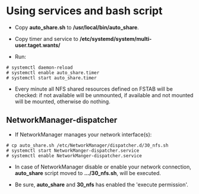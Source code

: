 # Using services and bash script

- Copy __auto_share.sh__ to __/usr/local/bin/auto_share__.

- Copy timer and service to __/etc/systemd/system/multi-user.taget.wants/__

- Run:

~~~
# systemctl daemon-reload
# systemctl enable auto_share.timer
# systemctl start auto_share.timer
~~~

* Every minute all NFS shared resources defined on FSTAB will be checked: if not available will be unmounted, if available and not mounted will be mounted, otherwise do nothing.

## NetworkManager-dispatcher

- If NetworkManager manages your network interface(s):

~~~
# cp auto_share.sh /etc/NetworkManager/dispatcher.d/30_nfs.sh
# systemctl start NetworkManger-dispatcher.service
# systemctl enable NetworkManger-dispatcher.service
~~~

* In case of NetworkManager disable or enable your network connection, __auto_share__ script moved to __.../30_nfs.sh__, will be executed.

* Be sure, __auto_share__ and __30_nfs__ has enabled the 'execute permission'.
